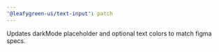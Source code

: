 ```yaml
---
'@leafygreen-ui/text-input': patch
---
```


Updates darkMode placeholder and optional text colors to match figma specs.
